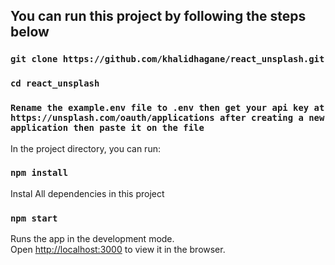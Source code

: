 ## You can run this project by following the steps below

### `git clone https://github.com/khalidhagane/react_unsplash.git`

### `cd react_unsplash`

### `Rename the example.env file to .env then get your api key at https://unsplash.com/oauth/applications after creating a new application then paste it on the file`

In the project directory, you can run:

### `npm install`

Instal All dependencies in this project

### `npm start`

Runs the app in the development mode.<br />
Open [http://localhost:3000](http://localhost:3000) to view it in the browser.
